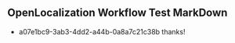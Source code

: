 ## OpenLocalization Workflow Test MarkDown
* a07e1bc9-3ab3-4dd2-a44b-0a8a7c21c38b thanks!

<!--HONumber=Jul16_HO3-->


